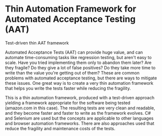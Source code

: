 Thin Automation Framework for Automated Acceptance Testing (AAT)
=========

Test-driven thin AAT framework

Automated Acceptance Tests (AAT) can provide huge value, and can automate time-consuming tasks like regression testing, but aren't easy to scale. Have you tried implementing them only to abandon them later? Are they fragile? Do they give a lot of false positives? Do they take more time to write than the value you're getting out of them? These are common problems with automated acceptance testing, but there are ways to mitigate these issues. One great way is to create a very thin automation framework that helps you write the tests faster while reducing the fragility. 

This is a thin automation framework, produced with a test-driven approach yielding a framework appropriate for the software being tested (amazon.com in this case). The resulting tests are very clean and readable, and they become faster and faster to write as the framework evolves. C# and Selenium are used but the concepts are applicable to other languages and browser automation frameworks. There are also approaches used that reduce the fragility and maintenance costs of the tests. 
